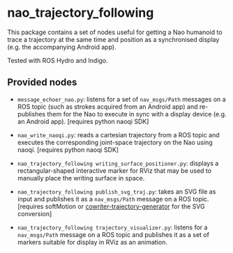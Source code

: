nao_trajectory_following
========================

This package contains a set of nodes useful for getting a Nao humanoid to trace a trajectory at the same time and position as a synchronised display (e.g. the accompanying Android app).

Tested with ROS Hydro and Indigo.

Provided nodes
--------------
- `message_echoer_nao.py`: listens for a set of `nav_msgs/Path` messages on a ROS topic (such as strokes acquired from an Android app) and re-publishes them for the Nao to execute in sync with a display device (e.g. an Android app). [requires python naoqi SDK]

- `nao_write_naoqi.py`: reads a cartesian trajectory from a ROS topic and executes the corresponding joint-space trajectory on the Nao using naoqi. [requires python naoqi SDK]

- `nao_trajectory_following writing_surface_positioner.py`: displays a rectangular-shaped interactive marker for RViz that may be used to manually place the writing surface in space.

- `nao_trajectory_following publish_svg_traj.py`: takes an SVG file as input and publishes it as a `nav_msgs/Path` message on a ROS topic. [requires softMotion or [cowriter-trajectory-generator](https://github.com/chili-epfl/cowriter-trajectory-generator) for the SVG conversion]
  
- `nao_trajectory_following trajectory_visualizer.py`: listens for a `nav_msgs/Path` message on a ROS topic and publishes it as a set of markers suitable for display in RViz as an animation.
